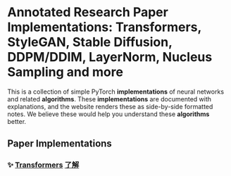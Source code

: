 # Annotated Research Paper Implementations: Transformers, StyleGAN, Stable Diffusion, DDPM/DDIM, LayerNorm, Nucleus Sampling and more

This is a collection of simple PyTorch **implementations** of neural networks and related **algorithms**. These **implementations** are documented with explanations, and the website renders these as side-by-side formatted notes. We believe these would help you understand these **algorithms** better.


## Paper Implementations

### ✨ [Transformers](https://nn.labml.ai/transformers/index.html)  [了解](07nn.labml\01Transformers/)











